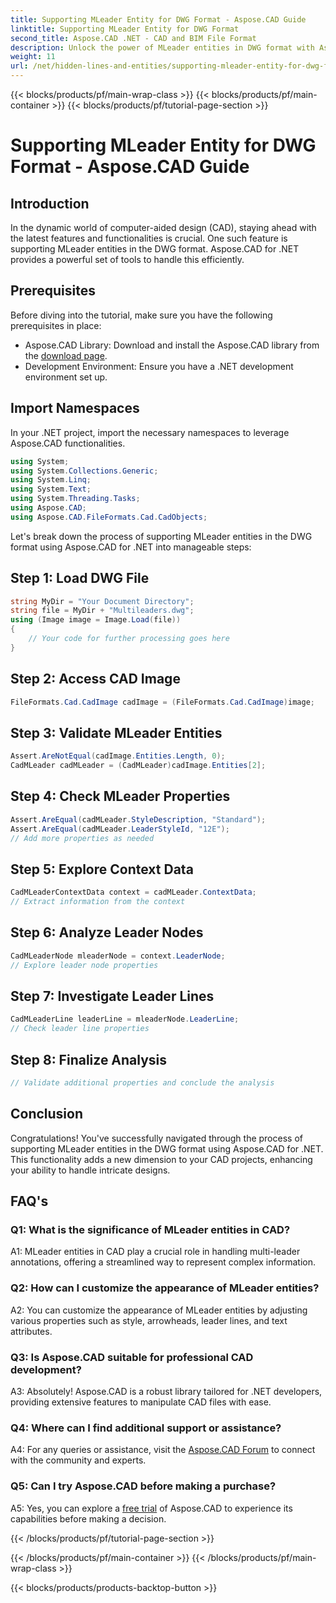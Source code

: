 ```yaml
---
title: Supporting MLeader Entity for DWG Format - Aspose.CAD Guide
linktitle: Supporting MLeader Entity for DWG Format
second_title: Aspose.CAD .NET - CAD and BIM File Format
description: Unlock the power of MLeader entities in DWG format with Aspose.CAD for .NET. Elevate your CAD projects effortlessly.
weight: 11
url: /net/hidden-lines-and-entities/supporting-mleader-entity-for-dwg-format/
---
```


{{< blocks/products/pf/main-wrap-class >}}
{{< blocks/products/pf/main-container >}}
{{< blocks/products/pf/tutorial-page-section >}}

# Supporting MLeader Entity for DWG Format - Aspose.CAD Guide

## Introduction

In the dynamic world of computer-aided design (CAD), staying ahead with the latest features and functionalities is crucial. One such feature is supporting MLeader entities in the DWG format. Aspose.CAD for .NET provides a powerful set of tools to handle this efficiently.

## Prerequisites

Before diving into the tutorial, make sure you have the following prerequisites in place:

- Aspose.CAD Library: Download and install the Aspose.CAD library from the [download page](https://releases.aspose.com/cad/net/).
- Development Environment: Ensure you have a .NET development environment set up.

## Import Namespaces

In your .NET project, import the necessary namespaces to leverage Aspose.CAD functionalities.

```csharp
using System;
using System.Collections.Generic;
using System.Linq;
using System.Text;
using System.Threading.Tasks;
using Aspose.CAD;
using Aspose.CAD.FileFormats.Cad.CadObjects;
```

Let's break down the process of supporting MLeader entities in the DWG format using Aspose.CAD for .NET into manageable steps:

## Step 1: Load DWG File

```csharp
string MyDir = "Your Document Directory";
string file = MyDir + "Multileaders.dwg";
using (Image image = Image.Load(file))
{
    // Your code for further processing goes here
}
```

## Step 2: Access CAD Image

```csharp
FileFormats.Cad.CadImage cadImage = (FileFormats.Cad.CadImage)image;
```

## Step 3: Validate MLeader Entities

```csharp
Assert.AreNotEqual(cadImage.Entities.Length, 0);
CadMLeader cadMLeader = (CadMLeader)cadImage.Entities[2];
```

## Step 4: Check MLeader Properties

```csharp
Assert.AreEqual(cadMLeader.StyleDescription, "Standard");
Assert.AreEqual(cadMLeader.LeaderStyleId, "12E");
// Add more properties as needed
```

## Step 5: Explore Context Data

```csharp
CadMLeaderContextData context = cadMLeader.ContextData;
// Extract information from the context
```

## Step 6: Analyze Leader Nodes

```csharp
CadMLeaderNode mleaderNode = context.LeaderNode;
// Explore leader node properties
```

## Step 7: Investigate Leader Lines

```csharp
CadMLeaderLine leaderLine = mleaderNode.LeaderLine;
// Check leader line properties
```

## Step 8: Finalize Analysis

```csharp
// Validate additional properties and conclude the analysis
```

## Conclusion

Congratulations! You've successfully navigated through the process of supporting MLeader entities in the DWG format using Aspose.CAD for .NET. This functionality adds a new dimension to your CAD projects, enhancing your ability to handle intricate designs.

## FAQ's

### Q1: What is the significance of MLeader entities in CAD?

A1: MLeader entities in CAD play a crucial role in handling multi-leader annotations, offering a streamlined way to represent complex information.

### Q2: How can I customize the appearance of MLeader entities?

A2: You can customize the appearance of MLeader entities by adjusting various properties such as style, arrowheads, leader lines, and text attributes.

### Q3: Is Aspose.CAD suitable for professional CAD development?

A3: Absolutely! Aspose.CAD is a robust library tailored for .NET developers, providing extensive features to manipulate CAD files with ease.

### Q4: Where can I find additional support or assistance?

A4: For any queries or assistance, visit the [Aspose.CAD Forum](https://forum.aspose.com/c/cad/19) to connect with the community and experts.

### Q5: Can I try Aspose.CAD before making a purchase?

A5: Yes, you can explore a [free trial](https://releases.aspose.com/) of Aspose.CAD to experience its capabilities before making a decision.

{{< /blocks/products/pf/tutorial-page-section >}}

{{< /blocks/products/pf/main-container >}}
{{< /blocks/products/pf/main-wrap-class >}}

{{< blocks/products/products-backtop-button >}}
